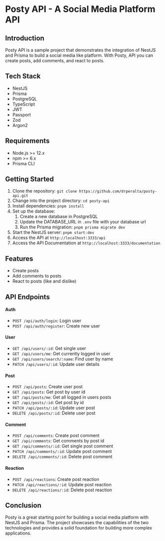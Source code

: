 # Posty API - A Social Media Platform API

## Introduction

Posty API is a sample project that demonstrates the integration of NestJS and Prisma to build a social media like platform. With Posty, API you can create posts, add comments, and react to posts.

## Tech Stack

- NestJS
- Prisma
- PostgreSQL
- TypeScript
- JWT
- Passport
- Zod
- Argon2

## Requirements

- Node.js >= 12.x
- npm >= 6.x
- Prisma CLI

## Getting Started

1. Clone the repository: `git clone https://github.com/drperalta/posty-api.git`
2. Change into the project directory: `cd posty-api`
3. Install dependencies: `pnpm install`
4. Set up the database:
   1. Create a new database in PostgreSQL
   2. Update the DATABASE_URL in `.env` file with your database url
   3. Run the Prisma migration: `pnpm prisma migrate dev`
5. Start the NestJS server: `pnpm start:dev`
6. Access the API at `http://localhost:3333/api`
7. Access the API Documentation at `http://localhost:3333/documentation`

## Features

- Create posts
- Add comments to posts
- React to posts (like and dislike)

## API Endpoints

#### Auth

- `POST /api/auth/login`: Login user
- `POST /api/auth/register`: Create new user

#### User

- `GET /api/users/:id`: Get single user
- `GET /api/users/me`: Get currently logged in user
- `GET /api/users/search/:name`: Find user by name
- `PATCH /api/users/:id`: Update user details

#### Post

- `POST /api/posts`: Create user post
- `GET /api/posts`: Get post by user id
- `GET /api/posts/me`: Get all logged in users posts
- `GET /api/posts/:id`: Get post by id
- `PATCH /api/posts/:id`: Update user post
- `DELETE /api/posts/:id`: Delete user post

#### Comment

- `POST /api/comments`: Create post comment
- `GET /api/comments`: Get comments by post id
- `GET /api/comments/:id`: Get single post comment
- `PATCH /api/comments/:id`: Update post comment
- `DELETE /api/comments/:id`: Delete post comment

#### Reaction

- `POST /api/reactions`: Create post reaction
- `PATCH /api/reactions/:id`: Update post reaction
- `DELETE /api/reactions/:id`: Delete post reaction

## Conclusion

Posty is a great starting point for building a social media platform with NestJS and Prisma. The project showcases the capabilities of the two technologies and provides a solid foundation for building more complex applications.
